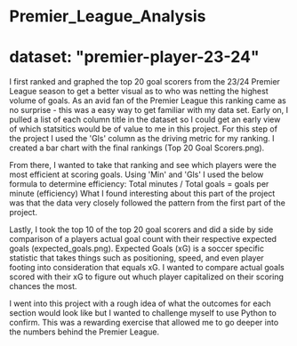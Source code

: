 # Premier_League_Analysis
# dataset: "premier-player-23-24"

I first ranked and graphed the top 20 goal scorers from the 23/24 Premier League season to get a better visual as to who was netting the highest volume of goals. As an avid fan of the Premier League this ranking came as no surprise - this was a easy way to get familiar with my data set. Early on, I pulled a list of each column title in the dataset so I could get an early view of which statsitics would be of value to me in this project. For this step of the project I used the 'Gls' column as the driving metric for my ranking. I created a bar chart with the final rankings (Top 20 Goal Scorers.png).

From there, I wanted to take that ranking and see which players were the most efficient at scoring goals. Using 'Min' and 'Gls' I used the below formula to determine efficiency:
Total minutes / Total goals = goals per minute (efficiency) 
What I found interesting about this part of the project was that the data very closely followed the pattern from the first part of the project.

Lastly, I took the top 10 of the top 20 goal scorers and did a side by side comparison of a players actual goal count with their respective expected goals (expected_goals.png). Expected Goals (xG) is a soccer specific statistic that takes things such as positioning, speed, and even player footing into consideration that equals xG. I wanted to compare actual goals scored with their xG to figure out whuch player capitalized on their scoring chances the most. 

I went into this project with a rough idea of what the outcomes for each section would look like but I wanted to challenge myself to use Python to confirm. This was a rewarding exercise that allowed me to go deeper into the numbers behind the Premier League.
